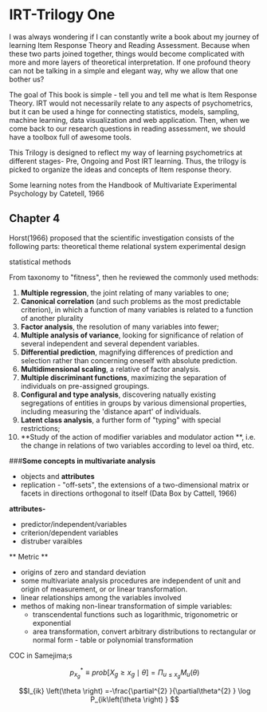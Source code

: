 IRT-Trilogy One
=======

I was always wondering if I can constantly write a book about my journey of learning Item Response Theory and Reading Assessment. Because when these two parts joined together, things would become complicated with more and more layers of theoretical interpretation. If one profound theory can not be talking in a simple and elegant way, why we allow that one bother us? 

The goal of This book is simple - tell you and tell me what is Item Response Theory. IRT would not necessarily relate to any aspects of psychometrics, but it can be used a hinge for connecting statistics, models, sampling, machine learning, data visualization and web application. Then, when we come back to our research questions in reading assessment, we should have a toolbox full of awesome tools.

This Trilogy is designed to reflect my way of learning psychometrics at different stages- Pre, Ongoing and Post IRT learning. Thus, the trilogy is picked to organize the ideas and concepts of Item response theory. 


Some learning notes from the Handbook of Multivariate Experimental Psychology by Catetell, 1966
## Chapter 4
Horst(1966) proposed that the scientific investigation consists of the following parts:
theoretical theme
relational system
experimental design

statistical methods

From taxonomy to "fitness", then he reviewed the commonly used methods:
1. **Multiple regression**, the joint relating of many variables to one;
2. **Canonical correlation** (and such problems as the most predictable criterion), in which  a function of many variables is related to a function of another plurality
3. **Factor analysis**, the resolution of many variables into fewer;
4. **Multiple analysis of variance**, looking for significance of relation of several independent and several dependent variables. 
5. **Differential prediction**, magnifying differences of prediction and selection rather than concerning oneself with absolute prediction.
6. **Multidimensional scaling**, a relative of factor analysis. 
7. **Multiple discriminant functions**, maximizing the separation of individuals on pre-assigned groupings. 
8. **Configural and type analysis**, discovering natually existing segregations of entities in groups by various dimensional properties, including measuring the 'distance apart' of individuals.
9. **Latent class analysis**, a further form of "typing" with special restrictions;
10. **Study of the action of modifier variables and modulator action
**, i.e. the change in relations of two variables according to level oa third, etc.





###**Some concepts in multivariate analysis**
* objects and **attributes**
* replication - "off-sets", the extensions of a two-dimensional matrix or facets in directions orthogonal to itself (Data Box by Cattell, 1966)



**attributes-** 
* predictor/independent/variables
* criterion/dependent variables
* distruber varaibles

** Metric **
 * origins of zero and standard deviation
 * some multivariate analysis procedures are independent of unit and origin of measurement, or or linear transformation.
 * linear relationships among the variables involved
 * methos of making non-linear transformation of simple variables:
    *  transcendental functions such as logarithmic, trigonometric or exponential
    *  area transformation, convert arbitrary distributions to rectangular or normal form - table or polynomial transformation

COC in Samejima;s 

$$p^{*}_{x_{g} } \equiv prob[X_{g}\geq x_{g} \mid \theta  ]=\Pi _{u\leq x_{g} } M_{u}\left(\theta \right)  $$

$$I_{ik} \left(\theta \right) =-\frac{\partial^{2} }{\partial\theta^{2} } \log P_{ik\left(\theta \right) } $$

